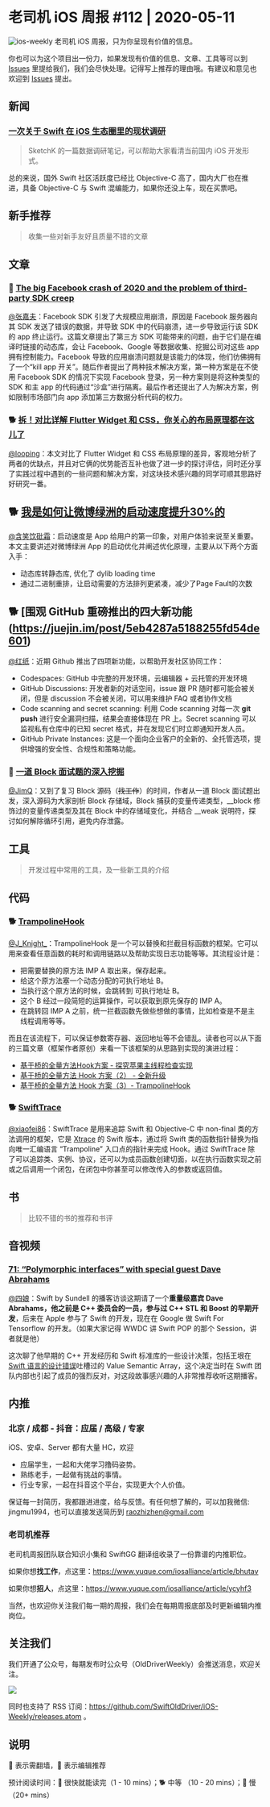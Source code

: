 # 老司机 iOS 周报 #112 | 2020-05-11

![ios-weekly](https://github.com/SwiftOldDriver/iOS-Weekly/blob/master/assets/ios-weekly.png?raw=true)
老司机 iOS 周报，只为你呈现有价值的信息。

你也可以为这个项目出一份力，如果发现有价值的信息、文章、工具等可以到 [Issues](https://github.com/SwiftOldDriver/iOS-Weekly/issues) 里提给我们，我们会尽快处理。记得写上推荐的理由哦。有建议和意见也欢迎到 [Issues](https://github.com/SwiftOldDriver/iOS-Weekly/issues) 提出。

## 新闻

###  [一次关于 Swift 在 iOS 生态圈里的现状调研](https://mp.weixin.qq.com/s/Ib48PWpKJNALlNoL4lm4-g)

> SketchK 的一篇数据调研笔记，可以帮助大家看清当前国内 iOS 开发形式。

总的来说，国外 Swift 社区活跃度已经比 Objective-C 高了，国内大厂也在推进，具备 Objective-C 与 Swift 混编能力，如果你还没上车，现在买票吧。

## 新手推荐

> 收集一些对新手友好且质量不错的文章

## 文章

### 🐎 [The big Facebook crash of 2020 and the problem of third-party SDK creep](https://rambo.codes/posts/2020-05-07-the-big-facebook-crash)

[@张嘉夫](https://github.com/josephchang10)：Facebook SDK 引发了大规模应用崩溃，原因是 Facebook 服务器向其 SDK 发送了错误的数据，并导致 SDK 中的代码崩溃，进一步导致运行该 SDK 的 app 终止运行。这篇文章提出了第三方 SDK 可能带来的问题，由于它们是在编译时链接的动态库，会让 Facebook、Google 等数据收集、挖掘公司对这些 app 拥有控制能力。Facebook 导致的应用崩溃问题就是该能力的体现，他们彷佛拥有了一个“kill app 开关”。随后作者提出了两种技术解决方案，第一种方案是在不使用 Facebook SDK 的情况下实现 Facebook 登录，另一种方案则是将这种类型的 SDK 和主 app 的代码通过“沙盒”进行隔离。最后作者还提出了人为解决方案，例如限制市场部门向 app 添加第三方数据分析代码的权力。

### 🐕 [拆！对比详解 Flutter Widget 和 CSS，你关心的布局原理都在这儿了](https://mp.weixin.qq.com/s/ZjrcYN6Asq1RpdgTrCUbiw)

[@looping](https://github.com/looping)：本文对比了 Flutter Widget 和 CSS 布局原理的差异，客观地分析了两者的优缺点，并且对它俩的优势能否互补也做了进一步的探讨评估，同时还分享了实践过程中遇到的一些问题和解决方案，对这块技术感兴趣的同学可顺其思路好好研究一番。

## 🐕 [我是如何让微博绿洲的启动速度提升30%的](https://mp.weixin.qq.com/s/SUHaGD1T2Vce4Ag-qgxtgg)

[@含笑饮砒霜](https://weibo.com/chinafishnews/)：启动速度是 App 给用户的第一印象，对用户体验来说至关重要。本文主要讲述对微博绿洲 App 的启动优化并阐述优化原理，主要从以下两个方面入手：

- 动态库转静态库, 优化了 dylib loading time
- 通过二进制重排，让启动需要的方法排列更紧凑，减少了Page Fault的次数

## 🐕 [围观 GitHub 重磅推出的四大新功能(https://juejin.im/post/5eb4287a5188255fd54de601)

[@红纸](https://github.com/nianran)：近期 Github 推出了四项新功能，以帮助开发社区协同工作：

- Codespaces: GitHub 中完整的开发环境，云编辑器 + 云托管的开发环境
- GitHub Discussions: 开发者新的对话空间，issue 跟 PR 随时都可能会被关闭，但是 discussion 不会被关闭，可以用来维护 FAQ 或者协作文档
- Code scanning and secret scanning: 利用 Code scanning 对每一次 **git push** 进行安全漏洞扫描，结果会直接体现在 PR 上。Secret scanning 可以监视私有仓库中的已知 secret 格式，并在发现它们时立即通知开发人员。
- GitHub Private Instances: 这是一个面向企业客户的全新的、全托管选项，提供增强的安全性、合规性和策略功能。

### 🐢 [一道 Block 面试题的深入挖掘](https://juejin.im/post/5eaa2a87e51d454db7436726)

[@JimQ](https://github.com/waz0820)：又到了复习 Block 源码（~~找工作~~）的时间，作者从一道 Block 面试题出发，深入源码为大家剖析 Block 存储域，Block 捕获的变量传递类型，__block 修饰过的变量传递类型及其在 Block 中的存储域变化，并结合 __weak 说明符，探讨如何解除循环引用，避免内存泄露。

## 工具

> 开发过程中常用的工具，及一些新工具的介绍

## 代码

### 🐕 [TrampolineHook](https://github.com/SatanWoo/TrampolineHook)

[@J_Knight_](https://weibo.com/1929625262/profile?rightmod=1&wvr=6&mod=personinfo&is_all=1)：TrampolineHook 是一个可以替换和拦截目标函数的框架。它可以用来查看任意函数的耗时和调用链路以及帮助实现日志功能等等。其流程设计是：
- 把需要替换的原方法 IMP A 取出来，保存起来。
- 给这个原方法塞一个动态分配的可执行地址 B。
- 当执行这个原方法的时候，会跳转到 可执行地址 B。
- 这个 B 经过一段简短的运算操作，可以获取到原先保存的 IMP A。
- 在跳转回 IMP A 之前，统一拦截函数先做些想做的事情，比如检查是不是主线程调用等等。

而且在该流程下，可以保证参数寄存器、返回地址等不会错乱。读者也可以从下面的三篇文章（框架作者原创）来看一下该框架的从思路到实现的演进过程：
- [基于桥的全量方法Hook方案 - 探究苹果主线程检查实现](http://satanwoo.github.io/2017/09/24/mainthreadchecker1)
- [基于桥的全量方法 Hook 方案（2） - 全新升级](http://satanwoo.github.io/2020/04/22/NewBridgeHook/)
- [基于桥的全量方法 Hook 方案（3）- TrampolineHook](http://satanwoo.github.io/2020/04/26/TrampolineHookOpenSource)

### 🐕 [SwiftTrace](https://github.com/johnno1962/SwiftTrace)

[@xiaofei86](https://weibo.com/xuyafei86)：SwiftTrace 是用来追踪 Swift 和 Objective-C 中 non-final 类的方法调用的框架，它是 [Xtrace](https://github.com/johnno1962/Xtrace) 的 Swift 版本，通过将 Swift 类的函数指针替换为指向唯一汇编语言 “Trampoline” 入口点的指针来完成 Hook。通过 SwiftTrace 除了可以追踪类、实例、协议，还可以为成员函数创建切面，以在执行函数实现之前或之后调用一个闭包，在闭包中你甚至可以修改传入的参数或返回值。

## 书

> 比较不错的书的推荐和书评

## 音视频

### [71: “Polymorphic interfaces” with special guest Dave Abrahams](https://www.swiftbysundell.com/podcast/71/)

[@四娘](https://kemchenj.github.io/)：Swift by Sundell 的播客访谈这期请了一个**重量级嘉宾 Dave Abrahams，他之前是 C++ 委员会的一员，参与过 C++ STL 和 Boost 的早期开发**，后来在 Apple 参与了 Swift 的开发，现在在 Google 做 Swift For Tensorflow 的开发。（如果大家记得 WWDC 讲 Swift POP 的那个 Session，讲者就是他）

这次聊了他早期的 C++ 开发经历和 Swift 标准库的一些设计决策，包括王垠在[Swift 语言的设计错误](http://www.yinwang.org/blog-cn/2016/06/06/swift)吐槽过的 Value Semantic Array，这个决定当时在 Swift 团队内部也引起了成员的强烈反对，对这段故事感兴趣的人非常推荐收听这期播客。

## 内推

### 北京 / 成都 - 抖音：应届 / 高级 / 专家

iOS、安卓、Server 都有大量 HC，欢迎

- 应届学生，一起和大佬学习撸码姿势。
- 熟练老手，一起做有挑战的事情。
- 行业专家，一起在抖音这个平台，实现更大个人价值。

保证每一封简历，我都跟进进度，给与反馈。有任何想了解的，可以加我微信: jingmu1994，也可以直接发送简历到 raozhizhen@gmail.com

### 老司机推荐

老司机周报团队联合知识小集和 SwiftGG 翻译组收录了一份靠谱的内推职位。

如果你想**找工作**，点这里：https://www.yuque.com/iosalliance/article/bhutav

如果你想**招人**，点这里：https://www.yuque.com/iosalliance/article/ycyhf3

当然，也欢迎你关注我们每一期的周报，我们会在每期周报底部及时更新编辑内推岗位。

## 关注我们

我们开通了公众号，每期发布时公众号（OldDriverWeekly）会推送消息，欢迎关注。

![](https://github.com/SwiftOldDriver/iOS-Weekly/blob/master/assets/qrcode_for_wechat.jpg?raw=true)

同时也支持了 RSS 订阅：https://github.com/SwiftOldDriver/iOS-Weekly/releases.atom 。

## 说明

🚧 表示需翻墙，🌟 表示编辑推荐

预计阅读时间：🐎 很快就能读完（1 - 10 mins）；🐕 中等 （10 - 20 mins）；🐢 慢（20+ mins）
